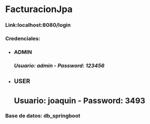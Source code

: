 # FacturacionJpa

<h3>Link:localhost:8080/login<h3>
<h3>Credenciales: <h3>
<ul>
  <li>
    <h4>ADMIN</h4> 
    <h5>Usuario: admin - Password: 123456 </h5>
  </li>
    <li>
    <h3>USER</h3> 
    <h2>Usuario: joaquin - Password: 3493 </h2>
  </li>
</ul>       
<h3>Base de datos: db_springboot <h3>
